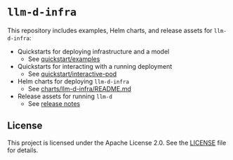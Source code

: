 
# `llm-d-infra`

This repository includes examples, Helm charts, and release assets for `llm-d-infra`:

- Quickstarts for deploying infrastructure and a model
  - See [quickstart/examples](quickstart/examples)
- Quickstarts for interacting with a running deployment
  - See [quickstart/interactive-pod](quickstart/interactive-pod/README.md)
- Helm charts for deploying `llm-d-infra`
  - See [charts/llm-d-infra/README.md](charts/llm-d-infra/README.md)
- Release assets for running `llm-d`
  - See [release notes](https://github.com/llm-d-incubation/llm-d-infra/releases)

## License

This project is licensed under the Apache License 2.0. See the [LICENSE](LICENSE) file for details.

